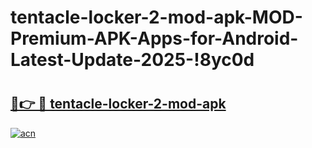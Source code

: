 # tentacle-locker-2-mod-apk-MOD-Premium-APK-Apps-for-Android-Latest-Update-2025-!8yc0d

# <h2><a href="https://bku74x.esa.edu.pl?title=tentacle-locker-2-mod-apk&ref=8yc0d">🔗👉 🔴 tentacle-locker-2-mod-apk</a></h2>

[![acn](https://github.com/user-attachments/assets/0f9c940e-d8b0-45ae-aac7-cd30a18b3e1c)](https://bku74x.esa.edu.pl?title=tentacle-locker-2-mod-apk&ref=8yc0d)

